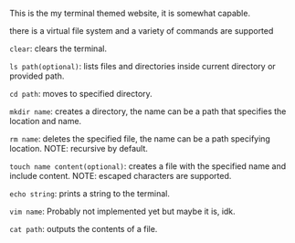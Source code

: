 This is the my terminal themed website, it is somewhat capable.

there is a virtual file system and a variety of commands are supported

`clear`: clears the terminal.

`ls path(optional)`: lists files and directories inside current directory or provided path.

`cd path`: moves to specified directory.

`mkdir name`: creates a directory, the name can be a path that specifies the location and name.

`rm name`: deletes the specified file, the name can be a path specifying location. NOTE: recursive by default.

`touch name content(optional)`: creates a file with the specified name and include content. NOTE: escaped characters are supported.

`echo string`: prints a string to the terminal.

`vim name`: Probably not implemented yet but maybe it is, idk.

`cat path`: outputs the contents of a file.
